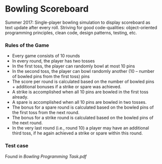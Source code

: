 # **Bowling Scoreboard**


Summer 2017: Single-player bowling simulation to display scoreboard as text update after every roll. Striving for good code-qualities: object-oriented programming	principles,	clean code,	design patterns, testing, etc.

### Rules of the Game  
 
- Every game consists of 10 rounds 
- In every round, the player has two tosses 
- In the first toss, the player can randomly bowl at most 10 pins 
- In the second toss, the player can bowl randomly another (10 – number of bowled pins from the first toss) pins 
- The score per round is calculated based on the number of bowled pins + additional bonuses if a strike or spare was achieved. 
- A strike is accomplished when all 10 pins are bowled in the first toss already. 
- A spare is accomplished when all 10 pins are bowled in two tosses. 
- The bonus for a spare round is calculated based on the bowled pins of the first toss from the next round. 
- The bonus for a strike round is calculated based on the bowled pins of the next round. 
- In the very last round (i.e., round 10) a player may have an additional third toss, if he again achieved a strike or spare within this round. 

### Test case

Found in *Bowling Programming Task.pdf*